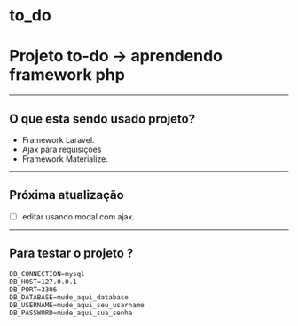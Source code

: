 # to_do

# Projeto to-do -> aprendendo framework php
---
## O que esta sendo usado projeto?

* Framework Laravel.
* Ajax para requisições
* Framework Materialize.
---
## Próxima atualização
- [ ] editar usando modal com ajax.

---
## Para testar o projeto  ?

    DB_CONNECTION=mysql
    DB_HOST=127.0.0.1
    DB_PORT=3306
    DB_DATABASE=mude_aqui_database
    DB_USERNAME=mude_aqui_seu_usarname
    DB_PASSWORD=mude_aqui_sua_senha
